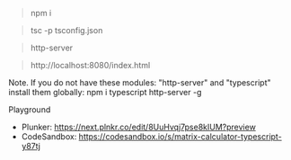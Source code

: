 > npm i

> tsc -p tsconfig.json

> http-server

> http://localhost:8080/index.html

Note. If you do not have these modules: "http-server" and "typescript" install them globally: npm i typescript http-server -g

Playground

- Plunker: https://next.plnkr.co/edit/8UuHvqj7pse8kIUM?preview
- CodeSandbox: https://codesandbox.io/s/matrix-calculator-typescript-y87tj